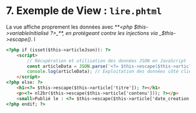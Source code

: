 # 7. Exemple de View : `lire.phtml`

La vue affiche proprement les données avec **_<php $this->variableInitialisé ?>_**, en protégeant contre les injections via _$this->escape()_. I

```html
<?php if (isset($this->articleJson)): ?>
    <script>
        // Récupération et utilisation des données JSON en JavaScript
        const articleData = JSON.parse('<?= $this->escape($this->articleJson); ?>');
        console.log(articleData); // Exploitation des données côté client
    </script>
<?php else: ?>
    <h1><?= $this->escape($this->article['titre']); ?></h1>
    <p><?= nl2br($this->escape($this->article['contenu'])); ?></p>
    <small>Publié le : <?= $this->escape($this->article['date_creation']); ?></small>
<?php endif; ?>



